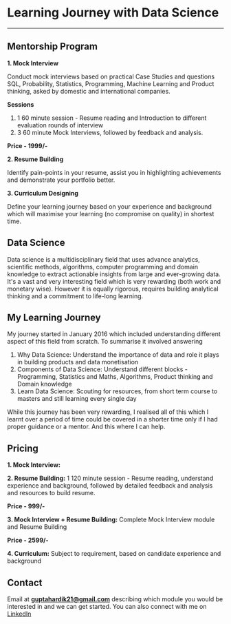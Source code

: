 # Learning Journey with Data Science
---
## Mentorship Program

<p style="font-weight:bold"> 1. Mock Interview </p><p>Conduct mock interviews based on practical Case Studies and questions SQL, Probability, Statistics, Programming, Machine Learning and Product thinking, asked by domestic and international companies.</p>

**Sessions**
1. 1 60 minute session - Resume reading and Introduction to different evaluation rounds of interview
2. 3 60 minute Mock Interviews, followed by feedback and analysis. 

**Price - 1999/-**


<p style="font-weight:bold"> 2. Resume Building </p><p>Identify pain-points in your resume, assist you in highlighting achievements and demonstrate your portfolio better.</p>
<p style="font-weight:bold"> 3. Curriculum Designing </p><p>Define your learning journey based on your experience and background which will maximise your learning (no compromise on quality) in shortest time.</p>
<p> </p>


## Data Science
Data science is a multidisciplinary field that uses advance analytics, scientific methods, algorithms, computer programming and domain knowledge to extract actionable insights from large and ever-growing data. It's a vast and very interesting field which is very rewarding (both work and monetary wise). However it is equally rigorous, requires building analytical thinking and a commitment to life-long learning.  
<p> </p>


## My Learning Journey
My journey started in January 2016 which included understanding different aspect of this field from scratch. To summarise it involved answering

1. Why Data Science: Understand the importance of data and role it plays in building products and data monetisation
2. Components of Data Science: Understand different blocks - Programming, Statistics and Maths, Algorithms, Product thinking and Domain knowledge
3. Learn Data Science: Scouting for resources, from short term course to masters and still learning every single day

While this journey has been very rewarding, I realised all of this which I learnt over a period of time could be covered in a shorter time only if I had proper guidance or a mentor. And this where I can help. 


## Pricing
**1. Mock Interview:** 


**2. Resume Building:** 
1 120 minute session - Resume reading, understand experience and background, followed by detailed feedback and analysis and resources to build resume.

**Price - 999/-**

**3. Mock Interview + Resume Building:** 
Complete Mock Interview module and Resume Building

**Price - 2599/-**

**4. Curriculum:** 
Subject to requirement, based on candidate experience and background


## Contact
Email at **guptahardik21@gmail.com** describing which module you would be interested in and we can get started. You can also connect with me on <a href="https://www.linkedin.com/in/hardiklgupta/">LinkedIn</a>
<br><br>


